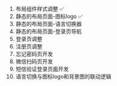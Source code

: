 1. 布局组件样式调整 ✅
2. 静态的布局页面-图标logo  ✅
3. 静态的布局页面-语言切换器
4. 静态的布局页面-登录页导航
5. 登录页调整
6. 注册页调整
7. 忘记密码页开发
8. 微信扫码页开发
9. 短信验证登录页面开发
10. 语言切换与图标logo和背景图的联动逻辑
